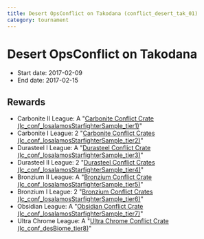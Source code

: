 ```yaml
---
title: Desert OpsConflict on Takodana (conflict_desert_tak_01)
category: tournament
---
```

# Desert OpsConflict on Takodana

  * Start date: 2017-02-09
  * End date: 2017-02-15

## Rewards

  * Carbonite II League: A "[Carbonite Conflict Crate (lc_conf_losalamosStarfighterSample_tier1)](lc_conf_losalamosStarfighterSample_tier1.html)"
  * Carbonite I League: 2 "[Carbonite Conflict Crates (lc_conf_losalamosStarfighterSample_tier2)](lc_conf_losalamosStarfighterSample_tier2.html)"
  * Durasteel I League: A "[Durasteel Conflict Crate (lc_conf_losalamosStarfighterSample_tier3)](lc_conf_losalamosStarfighterSample_tier3.html)"
  * Durasteel II League: 2 "[Durasteel Conflict Crates (lc_conf_losalamosStarfighterSample_tier4)](lc_conf_losalamosStarfighterSample_tier4.html)"
  * Bronzium II League: A "[Bronzium Conflict Crate (lc_conf_losalamosStarfighterSample_tier5)](lc_conf_losalamosStarfighterSample_tier5.html)"
  * Bronzium I League: 2 "[Bronzium Conflict Crates (lc_conf_losalamosStarfighterSample_tier6)](lc_conf_losalamosStarfighterSample_tier6.html)"
  * Obsidian League: A "[Obsidian Conflict Crate (lc_conf_losalamosStarfighterSample_tier7)](lc_conf_losalamosStarfighterSample_tier7.html)"
  * Ultra Chrome League: A "[Ultra Chrome Conflict Crate (lc_conf_desBiome_tier8)](lc_conf_desBiome_tier8.html)"
